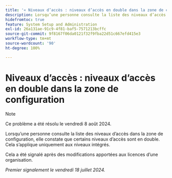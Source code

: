 ```yaml
---
title: '« Niveaux d’accès : niveaux d’accès en double dans la zone de configuration »'
description: Lorsqu’une personne consulte la liste des niveaux d’accès dans la zone de configuration, elle constate que certains niveaux d’accès sont en double. Cela s’applique uniquement aux niveaux intégrés.
hidefromtoc: true
feature: System Setup and Administration
exl-id: 26a131ae-91c9-4f81-baf5-7571213bcffc
source-git-commit: 9f8167f06da0121f32f9fba22d51c667efd415e3
workflow-type: tm+mt
source-wordcount: '90'
ht-degree: 100%

---
```


# Niveaux d’accès : niveaux d’accès en double dans la zone de configuration

>[!NOTE]
>
>Ce problème a été résolu le vendredi 8 août 2024.

Lorsqu’une personne consulte la liste des niveaux d’accès dans la zone de configuration, elle constate que certains niveaux d’accès sont en double. Cela s’applique uniquement aux niveaux intégrés.

Cela a été signalé après des modifications apportées aux licences d’une organisation.

_Premier signalement le vendredi 18 juillet 2024._
